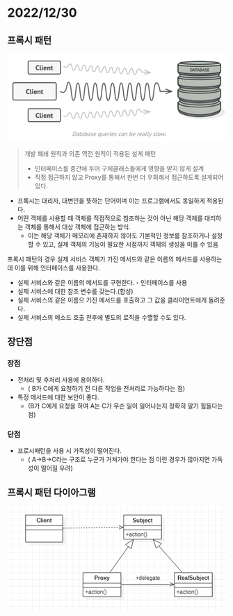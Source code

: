 # 2022/12/30

## 프록시 패턴

![img.png](../../Img/proxy.png)


> 개발 폐쇄 원칙과 의존 역전 원칙이 적용된 설게 패턴
> - 인터페이스를 중간에 두어 구체클래스들에게 영향을 받지 않게 설계
> - 직접 접근하지 않고 Proxy를 통해서 한번 더 우회해서 접근하도록 설계되어있다.

- 프록시는 대리자, 대변인을 뜻하는 단어이며 이는 프로그램에서도 동일하게 적용된다.
- 어떤 객체를 사용할 때 객체를 직접적으로 참조하는 것이 아닌 해당 객체를 대리하는 객체를 통해서 대상 객체에 접근하는 방식. 
  - 이는 해당 객체가 메모리에 존재하지 않아도 기본적인 정보를 참조하거나 설정할 수 있고, 실제 객체의 기능이 필요한 시점까지 객체의 생성을 미룰 수 있음


프록시 패턴의 경우 실제 서비스 객체가 가진 메서드와 같은 이름의 메서드를 사용하는데 이를 위해 인터페이스를 사용한다.


- 실제 서비스와 같은 이름의 메서드를 구현한다. - 인터페이스를 사용
- 실제 서비스에 대한 참조 변수를 갖는다.(합성)
- 실제 서비스의 같은 이름으 가진 메서드를 호출하고 그 값을 클라이언트에게 돌려준다.
- 실제 서비스의 메소드 호출 전후에 별도의 로직을 수핼할 수도 있다.

## 장단점

### 장점
- 전처리 및 후처리 사용에 용이하다. 
  - ( B가 C에게 요청하기 전 다른 작업을 전처리로 가능하다는 점)
- 특정 메서드에 대한 보안이 좋다. 
  - (B가 C에게 요청을 하여 A는 C가 무슨 일이 일어나는지 정확히 알기 힘들다는 점)
### 단점
- 프로시패턴을 사용 시 가독성이 떨어진다. 
  - ( A->B->C라는 구조로 누군가 거쳐가야 한다는 점 이런 경우가 많아지면 가독성이 떨어질 우려)



## 프록시 패턴 다이아그램

![img_1.png](../../Img/proxy2.png)

